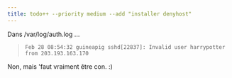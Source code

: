 ```yaml
---
title: todo++ --priority medium --add "installer denyhost"
---
```


Dans /var/log/auth.log ...

> `Feb 28 08:54:32 guineapig sshd[22837]: Invalid user harrypotter from
203.193.163.170`

Non, mais 'faut vraiment être con. :)

